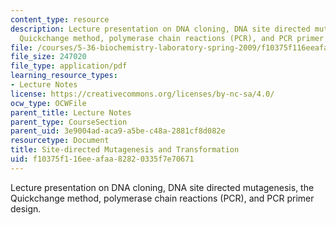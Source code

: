 ```yaml
---
content_type: resource
description: Lecture presentation on DNA cloning, DNA site directed mutagenesis, the
  Quickchange method, polymerase chain reactions (PCR), and PCR primer design.
file: /courses/5-36-biochemistry-laboratory-spring-2009/f10375f116eeafaa82820335f7e70671_slides5.pdf
file_size: 247020
file_type: application/pdf
learning_resource_types:
- Lecture Notes
license: https://creativecommons.org/licenses/by-nc-sa/4.0/
ocw_type: OCWFile
parent_title: Lecture Notes
parent_type: CourseSection
parent_uid: 3e9004ad-aca9-a5be-c48a-2881cf8d082e
resourcetype: Document
title: Site-directed Mutagenesis and Transformation
uid: f10375f1-16ee-afaa-8282-0335f7e70671
---
```

Lecture presentation on DNA cloning, DNA site directed mutagenesis, the Quickchange method, polymerase chain reactions (PCR), and PCR primer design.